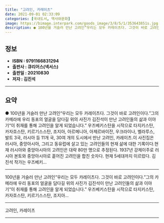 ```yaml
---
title: "고려인, 카레이츠"
date: 2021-09-01 02:33:09
categories: [국내도서, 역사와문화]
image: https://bimage.interpark.com/goods_image/3/8/5/1/353643851s.jpg
description: ● 100년을 거슬러 만난 고려인“우리는 모두 카레이츠다. 그것이 바로 고려인이다.”그의 카메라에 우리 동포의 얼굴을 담다길 위의 사진가 김진석이 만난 고려인들의 삶과 이야기“이 취재를 통해 고려인을 알게 되었습니다.” 우즈베키스탄을 시작으로 타지키스탄, 카자흐스탄, 키르기스스탄, 조
---
```


## **정보**

- **ISBN : 9791166831294**
- **출판사 : 큐리어스(넥서스)**
- **출판일 : 20210830**
- **저자 : 김진석**

------



## **요약**

●  100년을 거슬러 만난 고려인“우리는 모두 카레이츠다. 그것이 바로 고려인이다.”그의 카메라에 우리 동포의 얼굴을 담다길 위의 사진가 김진석이 만난 고려인들의 삶과 이야기“이 취재를 통해 고려인을 알게 되었습니다.” 우즈베키스탄을 시작으로 타지키스탄, 카자흐스탄, 키르기스스탄, 조지아, 아르메니아, 아제르바이잔, 우크라이나, 벨라루스, 발트 3국, 러시아 등 11개 국, 30여 개의 도시에서 만난 고려인, 카레이츠.이 사진집은 러시아, 중앙아시아, 그리고 동유럽에 살고 있는 고려인들의 현재 삶에 대한 기록이다.현재 러시아와 중앙아시아의 고려인은 대략 80만 명으로 추정된다. 1937년 강제이주로 러시아 본토와 중앙아시아로 흩어진 고려인을 합친 숫자다. 현재 5세대까지 이르렀다. 김진석 작가는 우즈베키...

------

100년을 거슬러 만난 고려인“우리는 모두 카레이츠다. 그것이 바로 고려인이다.”그의 카메라에 우리 동포의 얼굴을 담다길 위의 사진가 김진석이 만난 고려인들의 삶과 이야기“이 취재를 통해 고려인을 알게 되었습니다.” 우즈베키스탄을 시작으로 타지키스탄, 카자흐스탄, 키르기스스탄, 조지아... 

------


고려인, 카레이츠 

------


